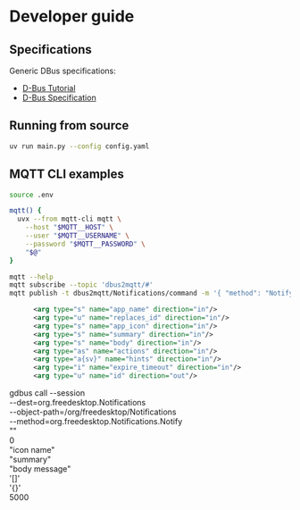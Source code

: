 # Developer guide

## Specifications

Generic DBus specifications:

* [D-Bus Tutorial](https://dbus.freedesktop.org/doc/dbus-tutorial.html)
* [D-Bus Specification](https://dbus.freedesktop.org/doc/dbus-specification.html)

## Running from source

```bash
uv run main.py --config config.yaml
```

## MQTT CLI examples

```bash
source .env

mqtt() {
  uvx --from mqtt-cli mqtt \
    --host "$MQTT__HOST" \
    --user "$MQTT__USERNAME" \
    --password "$MQTT__PASSWORD" \
    "$@"
}

mqtt --help
mqtt subscribe --topic 'dbus2mqtt/#'
mqtt publish -t dbus2mqtt/Notifications/command -m '{ "method": "Notify", "args": ["App Name", 0, "icon name", "summary", "body message", [], {}, 5000] }'
```

```xml
      <arg type="s" name="app_name" direction="in"/>
      <arg type="u" name="replaces_id" direction="in"/>
      <arg type="s" name="app_icon" direction="in"/>
      <arg type="s" name="summary" direction="in"/>
      <arg type="s" name="body" direction="in"/>
      <arg type="as" name="actions" direction="in"/>
      <arg type="a{sv}" name="hints" direction="in"/>
      <arg type="i" name="expire_timeout" direction="in"/>
      <arg type="u" name="id" direction="out"/>
```

gdbus call --session \
  --dest=org.freedesktop.Notifications \
  --object-path=/org/freedesktop/Notifications \
  --method=org.freedesktop.Notifications.Notify \
  "" \
  0 \
  "icon name" \
  "summary" \
  "body message" \
  '[]' \
  '{}' \
  5000



